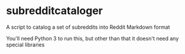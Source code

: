 # subredditcataloger
A script to catalog a set of subreddits into Reddit Markdown format

You'll need Python 3 to run this, but other than that it doesn't need any special libraries
